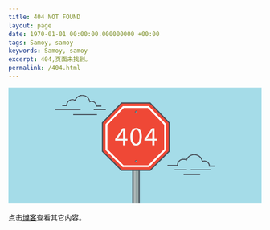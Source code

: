 ```yaml
---
title: 404 NOT FOUND
layout: page
date: 1970-01-01 00:00:00.000000000 +00:00
tags: Samoy, samoy
keywords: Samoy, samoy
excerpt: 404,页面未找到。
permalink: /404.html
---
```


![404](/assets/images/404.png)

点击[博客](/#blog)查看其它内容。